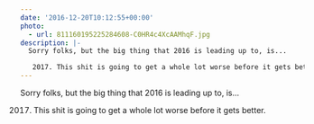 ```yaml
---
date: '2016-12-20T10:12:55+00:00'
photo:
  - url: 811160195225284608-C0HR4c4XcAAMhqF.jpg
description: |-
  Sorry folks, but the big thing that 2016 is leading up to, is...

   2017. This shit is going to get a whole lot worse before it gets better.
---
```

Sorry folks, but the big thing that 2016 is leading up to, is...

 2017. This shit is going to get a whole lot worse before it gets better. 
